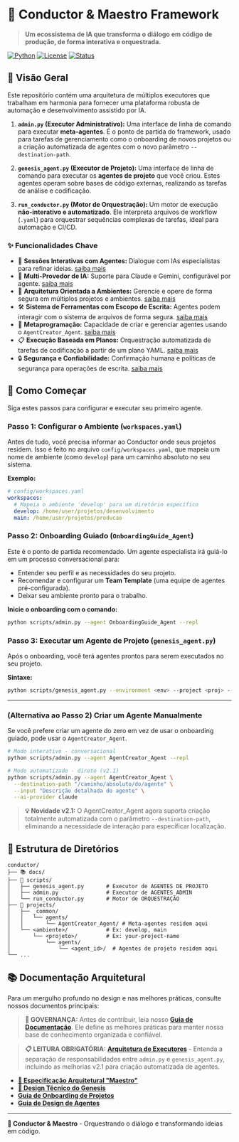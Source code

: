 # 🎼 Conductor & Maestro Framework

> **Um ecossistema de IA que transforma o diálogo em código de produção, de forma interativa e orquestrada.**

[![Python](https://img.shields.io/badge/Python-3.8+-blue.svg)](https://python.org)
[![License](https://img.shields.io/badge/License-MIT-green.svg)](LICENSE)
[![Status](https://img.shields.io/badge/Status-Production%20Ready-brightgreen.svg)]()

## 🚀 Visão Geral

Este repositório contém uma arquitetura de múltiplos executores que trabalham em harmonia para fornecer uma plataforma robusta de automação e desenvolvimento assistido por IA.

1.  **`admin.py` (Executor Administrativo):** Uma interface de linha de comando para executar **meta-agentes**. É o ponto de partida do framework, usado para tarefas de gerenciamento como o onboarding de novos projetos ou a criação automatizada de agentes com o novo parâmetro `--destination-path`.

2.  **`genesis_agent.py` (Executor de Projeto):** Uma interface de linha de comando para executar os **agentes de projeto** que você criou. Estes agentes operam sobre bases de código externas, realizando as tarefas de análise e codificação.

3.  **`run_conductor.py` (Motor de Orquestração):** Um motor de execução **não-interativo e automatizado**. Ele interpreta arquivos de workflow (`.yaml`) para orquestrar sequências complexas de tarefas, ideal para automação e CI/CD.

### ✨ Funcionalidades Chave

- 💬 **Sessões Interativas com Agentes:** Dialogue com IAs especialistas para refinar ideias. [saiba mais](docs/features/interactive-sessions.md)
- 🤖 **Multi-Provedor de IA:** Suporte para Claude e Gemini, configurável por agente. [saiba mais](docs/features/multi-provider-ai.md)
- 📂 **Arquitetura Orientada a Ambientes:** Gerencie e opere de forma segura em múltiplos projetos e ambientes. [saiba mais](docs/features/environment-oriented-architecture.md)
- 🛠️ **Sistema de Ferramentas com Escopo de Escrita:** Agentes podem interagir com o sistema de arquivos de forma segura. [saiba mais](docs/features/scoped-tool-system.md)
- 🧬 **Metaprogramação:** Capacidade de criar e gerenciar agentes usando o `AgentCreator_Agent`. [saiba mais](docs/features/metaprogramming.md)
- 📋 **Execução Baseada em Planos:** Orquestração automatizada de tarefas de codificação a partir de um plano YAML. [saiba mais](docs/features/plan-based-execution.md)
- 🔒 **Segurança e Confiabilidade:** Confirmação humana e políticas de segurança para operações de escrita. [saiba mais](docs/features/security-and-reliability.md)

## 🏁 Como Começar

Siga estes passos para configurar e executar seu primeiro agente.

### Passo 1: Configurar o Ambiente (`workspaces.yaml`)

Antes de tudo, você precisa informar ao Conductor onde seus projetos residem. Isso é feito no arquivo `config/workspaces.yaml`, que mapeia um nome de ambiente (como `develop`) para um caminho absoluto no seu sistema.

**Exemplo:**
```yaml
# config/workspaces.yaml
workspaces:
  # Mapeia o ambiente 'develop' para um diretório específico
  develop: /home/user/projetos/desenvolvimento
  main: /home/user/projetos/producao
```

### Passo 2: Onboarding Guiado (`OnboardingGuide_Agent`)

Este é o ponto de partida recomendado. Um agente especialista irá guiá-lo em um processo conversacional para:
- Entender seu perfil e as necessidades do seu projeto.
- Recomendar e configurar um **Team Template** (uma equipe de agentes pré-configurada).
- Deixar seu ambiente pronto para o trabalho.

**Inicie o onboarding com o comando:**
```bash
python scripts/admin.py --agent OnboardingGuide_Agent --repl
```

### Passo 3: Executar um Agente de Projeto (`genesis_agent.py`)

Após o onboarding, você terá agentes prontos para serem executados no seu projeto.

**Sintaxe:**
```bash
python scripts/genesis_agent.py --environment <env> --project <proj> --agent <agent_id> --repl
```

---

### (Alternativa ao Passo 2) Criar um Agente Manualmente

Se você prefere criar um agente do zero em vez de usar o onboarding guiado, pode usar o `AgentCreator_Agent`.

```bash
# Modo interativo - conversacional
python scripts/admin.py --agent AgentCreator_Agent --repl

# Modo automatizado - direto (v2.1)
python scripts/admin.py --agent AgentCreator_Agent \
  --destination-path "/caminho/absoluto/do/agente" \
  --input "Descrição detalhada do agente" \
  --ai-provider claude
```

> **💡 Novidade v2.1:** O AgentCreator_Agent agora suporta criação totalmente automatizada com o parâmetro `--destination-path`, eliminando a necessidade de interação para especificar localização.

## 📁 Estrutura de Diretórios

```
conductor/
├── 📚 docs/
├── 🚀 scripts/
│   ├── genesis_agent.py       # Executor de AGENTES DE PROJETO
│   ├── admin.py               # Executor de AGENTES ADMIN
│   └── run_conductor.py       # Motor de ORQUESTRAÇÃO
├── 🔧 projects/
│   ├── _common/
│   │   └── agents/
│   │       └── AgentCreator_Agent/ # Meta-agentes residem aqui
│   └── <ambiente>/            # Ex: develop, main
│       └── <projeto>/         # Ex: your-project-name
│           └── agents/
│               └── <agent_id>/  # Agentes de projeto residem aqui
└── ...
```

## 📚 Documentação Arquitetural

Para um mergulho profundo no design e nas melhores práticas, consulte nossos documentos principais:

> **📜 GOVERNANÇA:** Antes de contribuir, leia nosso [**Guia de Documentação**](docs/DOCUMENTATION_GUIDE.md). Ele define as melhores práticas para manter nossa base de conhecimento organizada e confiável.

> **📋 LEITURA OBRIGATÓRIA:** [**Arquitetura de Executores**](scripts/EXECUTOR_ARCHITECTURE.md) - Entenda a separação de responsabilidades entre `admin.py` e `genesis_agent.py`, incluindo as melhorias v2.1 para criação automatizada de agentes.

- **[📖 Especificação Arquitetural "Maestro"](docs/GEMINI_ARCH_SPEC.md)**
- **[🚀 Design Técnico do Genesis](docs/GENESIS_TECHNICAL_DESIGN.md)**
- **[Guia de Onboarding de Projetos](docs/ONBOARDING_NEW_PROJECT.md)**
- **[Guia de Design de Agentes](docs/AGENT_DESIGN_PATTERNS.md)**

---

**🎼 Conductor & Maestro** - Orquestrando o diálogo e transformando ideias em código.